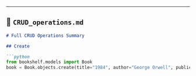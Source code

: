 
---

## 📄 `CRUD_operations.md`

```markdown
# Full CRUD Operations Summary

## Create

```python
from bookshelf.models import Book
book = Book.objects.create(title="1984", author="George Orwell", publication_year=1949)
